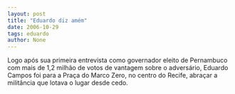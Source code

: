 ```yaml
---
layout: post
title: "Eduardo diz amém"
date: 2006-10-29
tags: eduardo
author: None
---
```

Logo após sua primeira entrevista como governador eleito de Pernambuco com mais de 1,2 milhão de votos de vantagem sobre o adversário, Eduardo Campos foi para a Praça do Marco Zero, no centro do Recife, abraçar a militância que lotava o lugar desde cedo. 